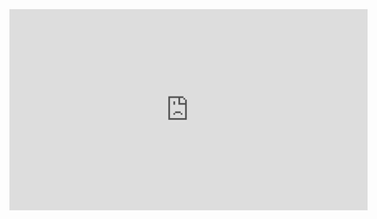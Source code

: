 <iframe src="https://unioulu-my.sharepoint.com/personal/n2ojne00_students_oamk_fi/_layouts/15/embed.aspx?UniqueId=ae3af782-d03b-46f9-9c14-5c043bbbe863&embed=%7B%22ust%22%3Atrue%2C%22hv%22%3A%22CopyEmbedCode%22%7D&referrer=StreamWebApp&referrerScenario=EmbedDialog.Create" width="640" height="360" frameborder="0" scrolling="no" allowfullscreen title="TrainingLog esittely.mp4"></iframe>
